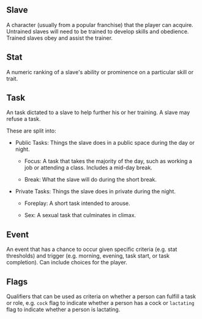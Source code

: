 ## Slave

A character (usually from a popular franchise) that the player can acquire.  Untrained slaves will need to be trained to develop skills and obedience.  Trained slaves obey and assist the trainer.

## Stat

A numeric ranking of a slave's ability or prominence on a particular skill or trait.

## Task

An task dictated to a slave to help further his or her training.  A slave may refuse a task.

These are split into:

* Public Tasks: Things the slave does in a public space during the day or night.

    * Focus: A task that takes the majority of the day, such as working a job or attending a class.  Includes a mid-day break.

    * Break: What the slave will do during the short break.

* Private Tasks: Things the slave does in private during the night.

    * Foreplay: A short task intended to arouse.

    * Sex: A sexual task that culminates in climax.

## Event

An event that has a chance to occur given specific criteria (e.g. stat thresholds) and trigger (e.g. morning, evening, task start, or task completion).  Can include choices for the player.

## Flags

Qualifiers that can be used as criteria on whether a person can fulfill a task or role, e.g. `cock` flag to indicate whether a person has a cock or `lactating` flag to indicate whether a person is lactating.
